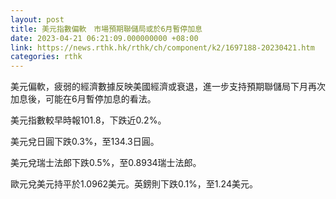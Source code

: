```yaml
---
layout: post
title: 美元指數偏軟　市場預期聯儲局或於6月暫停加息
date: 2023-04-21 06:21:09.000000000 +08:00
link: https://news.rthk.hk/rthk/ch/component/k2/1697188-20230421.htm
categories: rthk
---
```


美元偏軟，疲弱的經濟數據反映美國經濟或衰退，進一步支持預期聯儲局下月再次加息後，可能在6月暫停加息的看法。

美元指數較早時報101.8，下跌近0.2%。

美元兌日圓下跌0.3%，至134.3日圓。

美元兌瑞士法郎下跌0.5%，至0.8934瑞士法郎。

歐元兌美元持平於1.0962美元。英鎊則下跌0.1%，至1.24美元。
